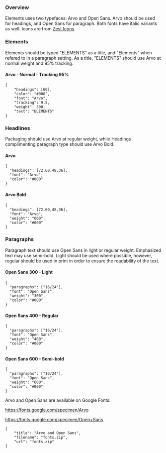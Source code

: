 ### Overview

Elements uses two typefaces: Arvo and Open Sans. Arvo should be used for headings, and Open Sans for paragraph. Both fonts have italic variants as well. Icons are from [Zest Icons](https://zesticons.com/).


### Elements

Elements should be typed "ELEMENTS" as a title, and "Elements" when refered to in a paragraph setting. As a title, "ELEMENTS" should use Arvo at normal weight and 95% tracking.

#### Arvo - Normal - Tracking 95%

```type
{
    "headings": [60],
    "color": "#000",
    "font": "Arvo",
    "tracking": 9.5,
    "weight": 300,
    "text": "ELEMENTS"
}
```


### Headlines

Packaging should use Arvo at regular weight, while Headings complimenting paragraph type should use Arvo Bold.

#### Arvo

```type
{
  "headings": [72,60,48,36],
  "font": "Arvo",
  "color": "#000"
}
```

#### Arvo Bold

```type
{
  "headings": [72,60,48,36],
  "font": "Arvo",
  "weight": "600",
  "color": "#000"
}
```


### Paragraphs

Paragraph text should use Open Sans in light or regular weight. Emphasized text may use semi-bold. Light should be used where possible, however, regular should be used in print in order to ensure the readability of the text.

#### Open Sans 300 - Light

```type
{
  "paragraphs": ["16/24"],
  "font": "Open Sans",
  "weight": "300",
  "color": "#000"
}
```

#### Open Sans 400 - Regular

```type
{
  "paragraphs": ["16/24"],
  "font": "Open Sans",
  "weight": "400",
  "color": "#000"
}
```

#### Open Sans 600 - Semi-bold

```type
{
  "paragraphs": ["16/24"],
  "font": "Open Sans",
  "weight": "600",
  "color": "#000"
}
```

Arvo and Open Sans are available on Google Fonts:

https://fonts.google.com/specimen/Arvo

https://fonts.google.com/specimen/Open+Sans

```download|span-2
{
    "title": "Arvo and Open Sans",
    "filename": "fonts.zip",
    "url": "fonts.zip"
}
```
